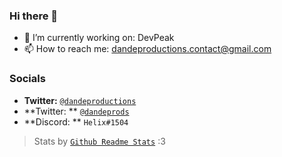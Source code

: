 ### Hi there 👋

- 🔭 I’m currently working on: DevPeak 
- 📫 How to reach me: dandeproductions.contact@gmail.com

### Socials
- **Twitter:** [`@dandeproductions`](https://instagram.com/dandeproductions)
- **Twitter: ** [`@dandeprods`](https://twitter.com/dandeprods)
- **Discord: ** `Helix#1504`

> Stats by [`Github Readme Stats`](https://github.com/anuraghazra/github-readme-stats) :3

<!--
**HelixHEX/HelixHEX** is a ✨ _special_ ✨ repository because its `README.md` (this file) appears on your GitHub profile.

Here are some ideas to get you started:

- 🔭 I’m currently working on ...
- 🌱 I’m currently learning ...
- 👯 I’m looking to collaborate on ...
- 🤔 I’m looking for help with ...
- 💬 Ask me about ...
- 📫 How to reach me: ...
- 😄 Pronouns: ...
- ⚡ Fun fact: ...
-->
